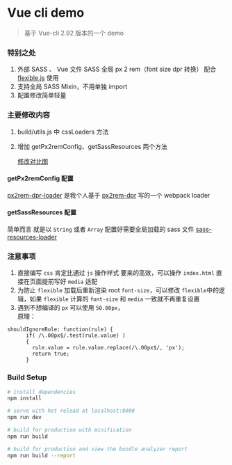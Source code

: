 # Vue cli demo

> 基于 Vue-cli 2.92 版本的一个 demo

### 特别之处

1. 外部 SASS 、 Vue 文件 SASS 全局 px 2 rem（font size dpr 转换） 配合 [flexible.js](https://github.com/amfe/lib-flexible/tree/master) 使用
2. 支持全局 SASS Mixin，不用单独 import 
3. 配置修改简单轻量

### 主要修改内容
1. build/utils.js 中 cssLoaders 方法
2. 增加 getPx2remConfig、getSassResources 两个方法

   [修改对比图](https://github.com/twoer/vue-cli-demo/tree/master/update-screenshot)


#### getPx2remConfig 配置
[px2rem-dpr-loader](https://github.com/twoer/px2rem-dpr-loader) 是我个人基于 [px2rem-dpr](https://www.npmjs.com/package/px2rem-dpr) 写的一个 webpack loader


#### getSassResources 配置
简单而言 就是以 `String` 或者 `Array` 配置好需要全局加载的 sass 文件
[sass-resources-loader](https://github.com/shakacode/sass-resources-loader)

### 注意事项

1. 直接编写 `css` 肯定比通过 `js` 操作样式 要来的高效，可以操作 `index.html` 直接在页面提前写好 `media` 适配
2. 为防止 `flexible` 加载后重新渲染 root `font-size`，可以修改 `flexible`中的逻辑，如果 `flexible` 计算的 `font-size` 和 `media` 一致就不再重复设置 
3. 遇到不想编译的 `px` 可以使用 `50.00px`，    
   原理：

```
shouldIgnoreRule: function(rule) {
      if( /\.00px$/.test(rule.value) )
      {
        rule.value = rule.value.replace(/\.00px$/, 'px');
        return true;
      }
```


### Build Setup

``` bash
# install dependencies
npm install

# serve with hot reload at localhost:8080
npm run dev

# build for production with minification
npm run build

# build for production and view the bundle analyzer report
npm run build --report
```
